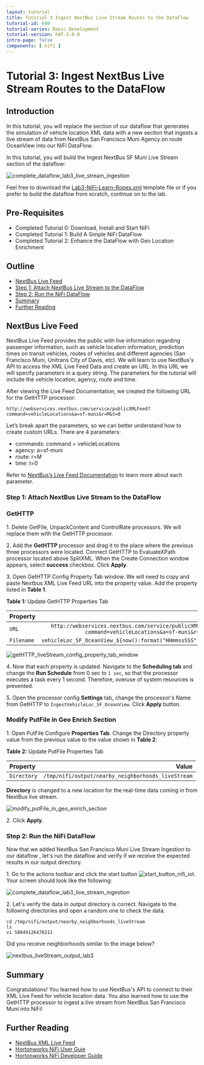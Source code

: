 ```yaml
---
layout: tutorial
title: Tutorial 3 Ingest NextBus Live Stream Routes to the DataFlow
tutorial-id: 640
tutorial-series: Basic Development
tutorial-version: hdf-2.0.0
intro-page: false
components: [ nifi ]
---
```


# Tutorial 3: Ingest NextBus Live Stream Routes to the DataFlow

## Introduction
In this tutorial, you will replace the section of our dataflow that generates the simulation of vehicle location XML data with a new section that ingests a live stream of data from NextBus San Francisco Muni Agency on route OceanView into our NiFi DataFlow.

In this tutorial, you will build the Ingest NextBus SF Muni Live Stream section of the dataflow:

![complete_dataflow_lab3_live_stream_ingestion](/assets/learning-ropes-nifi-lab-series/lab3-ingest-nextbus-live-stream-nifi-lab-series/complete_dataflow_lab3_live_stream_ingestion.png)

Feel free to download the [Lab3-NiFi-Learn-Ropes.xml](https://raw.githubusercontent.com/hortonworks/tutorials/hdp/assets/learning-ropes-nifi-lab-series/lab3-template/Lab3-NiFi-Learn-Ropes.xml) template file or if you prefer to build the dataflow from scratch, continue on to the lab.

## Pre-Requisites
- Completed Tutorial 0: Download, Install and Start NiFi
- Completed Tutorial 1: Build A Simple NiFi DataFlow
- Completed Tutorial 2: Enhance the DataFlow with Geo Location Enrichment

## Outline
- [NextBus Live Feed](#nextbus-live-feed)
- [Step 1: Attach NextBus Live Stream to the DataFlow](#attach-nextbus-live-stream)
- [Step 2: Run the NiFi DataFlow](#run-nifi-dataflow)
- [Summary](#summary-tutorial3)
- [Further Reading](#further-reading-tutorial3)

## NextBus Live Feed <a id="nextbus-live-feed"></a>

NextBus Live Feed provides the public with live information regarding passenger information, such as vehicle location information, prediction times on transit vehicles, routes of vehicles and different agencies (San Francisco Muni, Unitrans City of Davis, etc). We will learn to use NextBus's API to access the XML Live Feed Data and create an URL. In this URL we will specify parameters in a query string. The parameters for the tutorial will include the vehicle location, agency, route and time.

After viewing the Live Feed Documentation, we created the following URL for the GetHTTP processor:

~~~
http://webservices.nextbus.com/service/publicXMLFeed?command=vehicleLocations&a=sf-muni&r=M&t=0
~~~

Let’s break apart the parameters, so we can better understand how to create custom URLs. There are 4 parameters:

- commands: command = vehicleLocations
- agency: a=sf-muni
- route: r=M
- time: t=0

Refer to [NextBus’s Live Feed Documentation](https://www.nextbus.com/xmlFeedDocs/NextBusXMLFeed.pdf) to learn more about each parameter.

### Step 1: Attach NextBus Live Stream to the DataFlow <a id="attach-nextbus-live-stream"></a>

### GetHTTP

1\. Delete GetFile, UnpackContent and ControlRate processors. We will replace them with the GetHTTP processor.

2\. Add the **GetHTTP** processor and drag it to the place where the previous three processors were located. Connect GetHTTP to EvaluateXPath processor located above SplitXML. When the Create Connection window appears, select **success** checkbox. Click **Apply**.

3\. Open GetHTTP Config Property Tab window. We will need to copy and paste Nextbus XML Live Feed URL into the property value. Add the property listed in **Table 1**.

**Table 1:** Update GetHTTP Properties Tab

| Property  | Value  |
|:---|---:|
| `URL`  | `http://webservices.nextbus.com/service/publicXMLFeed?command=vehicleLocations&a=sf-muni&r=M&t=0` |
| `Filename`  | `vehicleLoc_SF_OceanView_${now():format("HHmmssSSS")}.xml` |

![getHTTP_liveStream_config_property_tab_window](/assets/learning-ropes-nifi-lab-series/lab3-ingest-nextbus-live-stream-nifi-lab-series/getHTTP_liveStream_config_property_tab_window.png)

4\. Now that each property is updated. Navigate to the **Scheduling tab** and change the **Run Schedule** from 0 sec to `1 sec`, so that the processor executes a task every 1 second. Therefore, overuse of system resources is prevented.

5\. Open the processor config **Settings** tab, change the processor's Name from GetHTTP to `IngestVehicleLoc_SF_OceanView`. Click **Apply** button.

### Modify PutFile in Geo Enrich Section

1\. Open PutFile Configure **Properties Tab**. Change the Directory property value from the previous value to the value shown in **Table 2**:

**Table 2:** Update PutFile Properties Tab

| Property  | Value  |
|:---|---:|
| `Directory`  | `/tmp/nifi/output/nearby_neighborhoods_liveStream` |

**Directory** is changed to a new location for the real-time data coming in from NextBus live stream.

![modify_putFile_in_geo_enrich_section](/assets/learning-ropes-nifi-lab-series/lab3-ingest-nextbus-live-stream-nifi-lab-series/modify_putFile_in_geo_enrich_section.png)

2\. Click **Apply**.


### Step 2: Run the NiFi DataFlow <a id="run-nifi-dataflow"></a>

Now that we added NextBus San Francisco Muni Live Stream Ingestion to our dataflow , let's run the dataflow and verify if we receive the expected results in our output directory.

1\. Go to the actions toolbar and click the start button ![start_button_nifi_iot](/assets/learning-ropes-nifi-lab-series/lab1-build-nifi-dataflow/start_button_nifi_iot.png). Your screen should look like the following:

![complete_dataflow_lab3_live_stream_ingestion](/assets/learning-ropes-nifi-lab-series/lab3-ingest-nextbus-live-stream-nifi-lab-series/complete_dataflow_lab3_live_stream_ingestion.png)

2\. Let's verify the data in output directory is correct. Navigate to the following directories and open a random one to check the data.

~~~
cd /tmp/nifi/output/nearby_neighborhoods_liveStream
ls
vi 58849126478211
~~~

Did you receive neighborhoods similar to the image below?

![nextbus_liveStream_output_lab3](/assets/learning-ropes-nifi-lab-series/lab3-ingest-nextbus-live-stream-nifi-lab-series/nextbus_liveStream_output_lab3.png)

## Summary <a id="summary-tutorial3"></a>

Congratulations! You learned how to use NextBus's API to connect to their XML Live Feed for vehicle location data. You also learned how to use the GetHTTP processor to ingest a live stream from NextBus San Francisco Muni into NiFi!

## Further Reading <a id="further-reading-tutorial3"></a>

- [NextBus XML Live Feed](https://www.nextbus.com/xmlFeedDocs/NextBusXMLFeed.pdf)
- [Hortonworks NiFi User Guie](http://docs.hortonworks.com/HDPDocuments/HDF1/HDF-1.2.0.1/bk_UserGuide/content/index.html)
- [Hortonworks NiFi Developer Guide](http://docs.hortonworks.com/HDPDocuments/HDF1/HDF-1.2.0.1/bk_DeveloperGuide/content/index.html)
